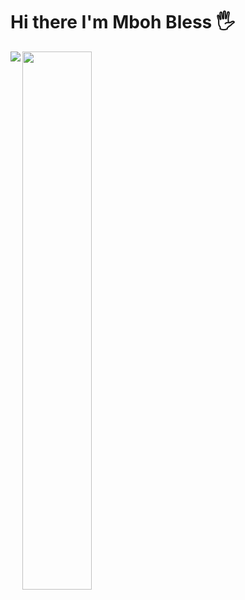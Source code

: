 # Hi there I'm Mboh Bless 🖐
<img align="left" src ="https://github-readme-stats.vercel.app/api?username=MbohBless&show_icons=true&theme=synthwave"/>
<img align = "left" width="47%" src ="https://github-readme-stats.vercel.app/api/top-langs/?username=MbohBless&layout=compact"/>


